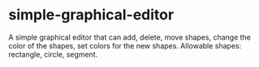 simple-graphical-editor
=======================

A simple graphical editor that can add, delete, move shapes, change the color of the shapes, set colors for the new shapes. Allowable shapes: rectangle, circle, segment.
